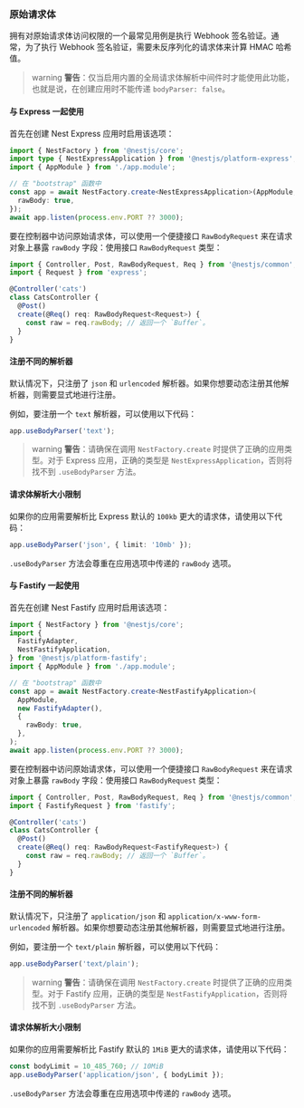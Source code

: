 ### 原始请求体

拥有对原始请求体访问权限的一个最常见用例是执行 Webhook 签名验证。通常，为了执行 Webhook 签名验证，需要未反序列化的请求体来计算 HMAC 哈希值。

> warning **警告**：仅当启用内置的全局请求体解析中间件时才能使用此功能，也就是说，在创建应用时不能传递 `bodyParser: false`。

#### 与 Express 一起使用

首先在创建 Nest Express 应用时启用该选项：

```typescript
import { NestFactory } from '@nestjs/core';
import type { NestExpressApplication } from '@nestjs/platform-express';
import { AppModule } from './app.module';

// 在 "bootstrap" 函数中
const app = await NestFactory.create<NestExpressApplication>(AppModule, {
  rawBody: true,
});
await app.listen(process.env.PORT ?? 3000);
```

要在控制器中访问原始请求体，可以使用一个便捷接口 `RawBodyRequest` 来在请求对象上暴露 `rawBody` 字段：使用接口 `RawBodyRequest` 类型：

```typescript
import { Controller, Post, RawBodyRequest, Req } from '@nestjs/common';
import { Request } from 'express';

@Controller('cats')
class CatsController {
  @Post()
  create(@Req() req: RawBodyRequest<Request>) {
    const raw = req.rawBody; // 返回一个 `Buffer`。
  }
}
```

#### 注册不同的解析器

默认情况下，只注册了 `json` 和 `urlencoded` 解析器。如果你想要动态注册其他解析器，则需要显式地进行注册。

例如，要注册一个 `text` 解析器，可以使用以下代码：

```typescript
app.useBodyParser('text');
```

> warning **警告**：请确保在调用 `NestFactory.create` 时提供了正确的应用类型。对于 Express 应用，正确的类型是 `NestExpressApplication`，否则将找不到 `.useBodyParser` 方法。

#### 请求体解析大小限制

如果你的应用需要解析比 Express 默认的 `100kb` 更大的请求体，请使用以下代码：

```typescript
app.useBodyParser('json', { limit: '10mb' });
```

`.useBodyParser` 方法会尊重在应用选项中传递的 `rawBody` 选项。

#### 与 Fastify 一起使用

首先在创建 Nest Fastify 应用时启用该选项：

```typescript
import { NestFactory } from '@nestjs/core';
import {
  FastifyAdapter,
  NestFastifyApplication,
} from '@nestjs/platform-fastify';
import { AppModule } from './app.module';

// 在 "bootstrap" 函数中
const app = await NestFactory.create<NestFastifyApplication>(
  AppModule,
  new FastifyAdapter(),
  {
    rawBody: true,
  },
);
await app.listen(process.env.PORT ?? 3000);
```

要在控制器中访问原始请求体，可以使用一个便捷接口 `RawBodyRequest` 来在请求对象上暴露 `rawBody` 字段：使用接口 `RawBodyRequest` 类型：

```typescript
import { Controller, Post, RawBodyRequest, Req } from '@nestjs/common';
import { FastifyRequest } from 'fastify';

@Controller('cats')
class CatsController {
  @Post()
  create(@Req() req: RawBodyRequest<FastifyRequest>) {
    const raw = req.rawBody; // 返回一个 `Buffer`。
  }
}
```

#### 注册不同的解析器

默认情况下，只注册了 `application/json` 和 `application/x-www-form-urlencoded` 解析器。如果你想要动态注册其他解析器，则需要显式地进行注册。

例如，要注册一个 `text/plain` 解析器，可以使用以下代码：

```typescript
app.useBodyParser('text/plain');
```

> warning **警告**：请确保在调用 `NestFactory.create` 时提供了正确的应用类型。对于 Fastify 应用，正确的类型是 `NestFastifyApplication`，否则将找不到 `.useBodyParser` 方法。

#### 请求体解析大小限制

如果你的应用需要解析比 Fastify 默认的 `1MiB` 更大的请求体，请使用以下代码：

```typescript
const bodyLimit = 10_485_760; // 10MiB
app.useBodyParser('application/json', { bodyLimit });
```

`.useBodyParser` 方法会尊重在应用选项中传递的 `rawBody` 选项。